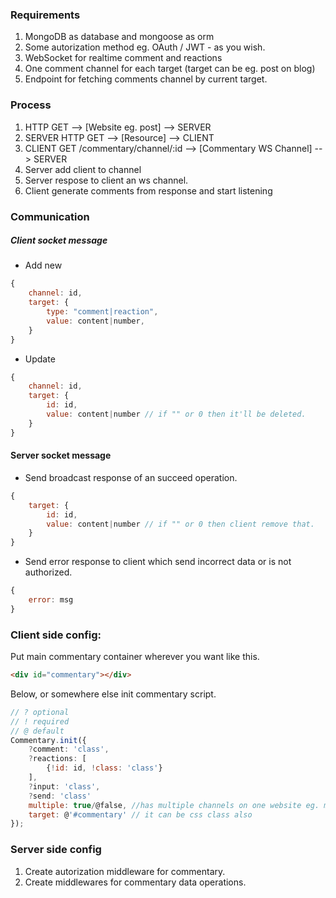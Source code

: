 ### Requirements

1. MongoDB as database and mongoose as orm
2. Some autorization method eg. OAuth / JWT - as you wish.
3. WebSocket for realtime comment and reactions
4. One comment channel for each target (target can be eg. post on blog)
5. Endpoint for fetching comments channel by current target.

### Process

1. HTTP GET --> [Website eg. post] --> SERVER
2. SERVER HTTP GET --> [Resource] --> CLIENT
3. CLIENT GET /commentary/channel/:id --> [Commentary WS Channel] --> SERVER
4. Server add client to channel
5. Server respose to client an ws channel.
6. Client generate comments from response and start listening

### Communication

##### Client socket message

- Add new

```js
{
	channel: id,
	target: {
		type: "comment|reaction",
		value: content|number,
	}
}
```

- Update

```js
{
	channel: id,
	target: {
		id: id,
		value: content|number // if "" or 0 then it'll be deleted.
	}
}
```

#### Server socket message

- Send broadcast response of an succeed operation.

```js
{
	target: {
		id: id,
		value: content|number // if "" or 0 then client remove that.
	}
}
```

- Send error response to client which send incorrect data or is not authorized.

```js
{
	error: msg
}
```

### Client side config:

Put main commentary container wherever you want like this.

```html
<div id="commentary"></div>
```

Below, or somewhere else init commentary script.

```js
// ? optional
// ! required
// @ default
Commentary.init({
	?comment: 'class',
	?reactions: [
		{!id: id, !class: 'class'}
	],
	?input: 'class',
	?send: 'class'
	multiple: true/@false, //has multiple channels on one website eg. many posts
	target: @'#commentary' // it can be css class also
});
```

### Server side config

1. Create autorization middleware for commentary.
2. Create middlewares for commentary data operations. 

